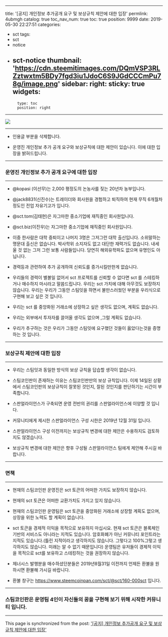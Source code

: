 
---
title: '[공지] 개인정보 추가공개 요구 및 보상규칙 제안에 대한 입장'
permlink: 4ubmgh
catalog: true
toc_nav_num: true
toc: true
position: 9999
date: 2019-05-30 22:27:51
categories:
- sct
tags:
- sct
- notice
- sct-notice
thumbnail: 'https://cdn.steemitimages.com/DQmVSP3RLZztwxtm5BDy7fgd3iu1JdoC6S9JGdCCCmPu78g/image.png'
sidebar:
    right:
        sticky: true
widgets:
    -
        type: toc
        position: right
---


![](https://cdn.steemitimages.com/DQmVSP3RLZztwxtm5BDy7fgd3iu1JdoC6S9JGdCCCmPu78g/image.png)

***

* 인용글 부분을 삭제합니다.

* 운영진 개인정보 추가 공개 요구와 보상규칙에 대한 제안이 있습니다. 이에 대한 입장을 밝혀드립니다.

***

### 운영진 개인정보 추가 공개 요구에 대한 입장

***

* @kopasi (이선무)는 2,000 평정도의 논농사를 짖는 20년차 농부입니다.

* @jack8831(신진수)는 트레이더와 회사원을 경험하고 퇴직하여 현재 무직 6개월차 정도인 전업 자유기고가 입니다.

* @sct.tom(김태현)은 자그마한 중소기업에 재직중인 회사원입니다.

* @sct.biz(이진우)는 자그마한 중소기업에 재직중인 회사원입니다.

* 이중 한사람은 대학 중퇴이고 나머지 3명은 그저그런 대학 출신입니다. 소위말하는 명문대 출신은 없습니다. 박사학위 소지자도 없고 대단한 재력가도 없습니다. 내세울 것 없는 그저 그런 보통 사람들입니다. 당연히 해외유학파도 없으며 유명인도 아닙니다.  

* 경력등과 관련하여 추가 공개하여 신뢰도를 증가시킬만한게 없습니다.

* 우리들의 경력이 별볼일 없어서 sct 프로젝트를 신뢰할 수 없다면 sct 를 스테킹하거나 매수하지 마시라고 말씀드립니다. 우리는 sct 가치에 대해 아무것도 보장하지 않습니다. 우리는 우리가 그동안 스팀잇을 하면서 불만스러웠던 부분을 우리식으로 구현해 보고 싶은 것 입니다.

* 우리는 sct 를 중앙화된 거래소에 상장하고 싶은 생각도 없으며, 계획도 없습니다.

* 우리는 외부에서 투자자를 끌어올 생각도 없으며 ,그럴 계획도 없습니다.

* 우리가 추구하는 것은 우리가 그동안 스팀잇에 요구했던 것들이 옳았다는것을 증명하는 것 입니다.

***

### 보상규칙 제안에 대한 입장

***

* 우리는 스팀잇과 동일한 방식의 보상 규칙을 답습할 생각이 없습니다.

* 스팀코인판이 존재하는 이유는 스팀코인판만의 보상 규칙입니다. 이제 14일된 상황에서 스팀코인판의 보상규칙이 잘못된 것인지, 잘된 것인지를 판단하기는 시간이 부족합니다.

* 스판얼라이언스가 구축되면 운영 전반의 권리를 스판얼라이언스에 이양할 것 입니다.

* 커뮤니티에게 제시한 스판얼라이언스 구성 시한은 2019년 12월 31일 입니다.

* 스판얼라이언스 구성 이전까지는 보상규칙 변경에 대한 제안은 수용하지도 검토하지도 않겠습니다.

* 보상규칙 변경에 대한 제안은 향후 구성될 스판얼라이언스 팀에게 제안해 주시길 바랍니다.

***

### 면책

***

* 현재의 스팀코인판 운영진은 sct 토큰의 어떠한 가치도 보장하지 않습니다.

* 현재의 sct 토큰은 어떠한 교환가치도 가지고 있지 않습니다.

* 현재의 스팀코인판 운영팀은 sct 토큰을 중앙화된 거래소에 상장할 계획도 없으며, 상장을 위한 노력도 할 계획이 없습니다.

* sct 토큰을 경제적 이익을 목적으로 보유하지 마십시요. 현재 sct 토큰은 블록체인 기반의 서비스도 아니라는 지적도 있습니다. 암호화폐가 아닌 커뮤니티 포인트라는 지적도 있습니다.(틀린 지적이라고 생각하지도 않습니다. 그렇다고 100%그렇고 생각하지도 않습니다. 미래는 알 수 없기 때문입니다) 운영팀은 유저들이 경제적 이익을 목적으로 sct를 보유하고 스테킹하는 것을 권장하지 않습니다.

* 제너시스 발행분을 매수하셨던분들은 2019년8월31일 이전까지 언제든 환불을 원하시면 환불해 가시길 바랍니다.

* 환불 창구는 https://www.steemcoinpan.com/sct/@sct/160-000sct 입니다.

* **

### 스팀코인판은 운영팀 4인이 자신들의 꿈을 구현해 보기 위해 시작한 커뮤니티 입니다.

- - -

This page is synchronized from the post: ['[공지] 개인정보 추가공개 요구 및 보상규칙 제안에 대한 입장'](https://steemit.com/@sct/4ubmgh)
